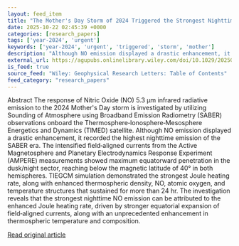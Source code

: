 ```yaml
---
layout: feed_item
title: "The Mother's Day Storm of 2024 Triggered the Strongest Nighttime Radiative Emission of the SABER Era"
date: 2025-10-22 02:45:39 +0000
categories: [research_papers]
tags: ['year-2024', 'urgent']
keywords: ['year-2024', 'urgent', 'triggered', 'storm', 'mother']
description: "Although NO emission displayed a drastic enhancement, it recorded the highest nighttime emission of the SABER era"
external_url: https://agupubs.onlinelibrary.wiley.com/doi/10.1029/2025GL118286?af=R
is_feed: true
source_feed: "Wiley: Geophysical Research Letters: Table of Contents"
feed_category: "research_papers"
---
```


Abstract The response of Nitric Oxide (NO) 5.3 µm infrared radiative emission to the 2024 Mother's Day storm is investigated by utilizing Sounding of Atmosphere using Broadband Emission Radiometry (SABER) observations onboard the Thermosphere‐Ionosphere‐Mesosphere Energetics and Dynamics (TIMED) satellite. Although NO emission displayed a drastic enhancement, it recorded the highest nighttime emission of the SABER era. The intensified field‐aligned currents from the Active Magnetosphere and Planetary Electrodynamics Response Experiment (AMPERE) measurements showed maximum equatorward penetration in the dusk/night sector, reaching below the magnetic latitude of 40° in both hemispheres. TIEGCM simulation demonstrated the strongest Joule heating rate, along with enhanced thermospheric density, NO, atomic oxygen, and temperature structures that sustained for more than 24 hr. The investigation reveals that the strongest nighttime NO emission can be attributed to the enhanced Joule heating rate, driven by stronger equatorial expansion of field‐aligned currents, along with an unprecedented enhancement in thermospheric temperature and composition.

[Read original article](https://agupubs.onlinelibrary.wiley.com/doi/10.1029/2025GL118286?af=R)
